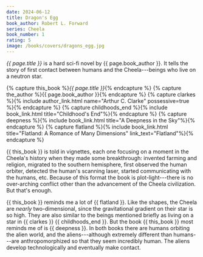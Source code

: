 ```yaml
---
date: 2024-06-12
title: Dragon's Egg
book_author: Robert L. Forward
series: Cheela
book_number: 1
rating: 5
image: /books/covers/dragons_egg.jpg
---
```


<cite class="book-title">{{ page.title }}</cite> is a hard sci-fi novel by
<span class="author-name">{{ page.book_author }}</span>. It tells the story of
first contact between humans and the Cheela---beings who live on a neutron
star.

{% capture this_book %}<cite class="book-title">{{ page.title }}</cite>{% endcapture %}
{% capture the_author %}<span class="author-name">{{ page.book_author }}</span>{% endcapture %}
{% capture clarkes %}{% include author_link.html name="Arthur C. Clarke" possessive=true %}{% endcapture %}
{% capture childhoods_end %}{% include book_link.html title="Childhood's End"%}{% endcapture %}
{% capture deepness %}{% include book_link.html title="A Deepness in the Sky"%}{% endcapture %}
{% capture flatland %}{% include book_link.html title="Flatland: A Romance of Many Dimensions" link_text="Flatland"%}{% endcapture %}

{{ this_book }} is told in vignettes, each one focusing on a moment in the
Cheela's history when they made some breakthrough: invented farming and
religion, migrated to the southern hemisphere, first observed the human
orbiter, detected the human's scanning laser, started communicating with the
humans, etc. Because of this format the book is plot-light---there is no
over-arching conflict other than the advancement of the Cheela civilization.
But that's enough.

{{ this_book }} reminds me a lot of {{ flatland }}. Like the shapes, the
Cheela are _nearly_ two-dimensional, since the gravitational gradient on their
star is so high. They are also similar to the beings mentioned
briefly as living on a star in {{ clarkes }} {{ childhoods_end }}. But the
book {{ this_book }} most reminds me of is {{ deepness }}. In both books there
are humans orbiting the alien world, and the aliens---although extremely
different than humans---are anthropomorphized so that they seem incredibly
human. The aliens develop technologically and eventually make contact.
